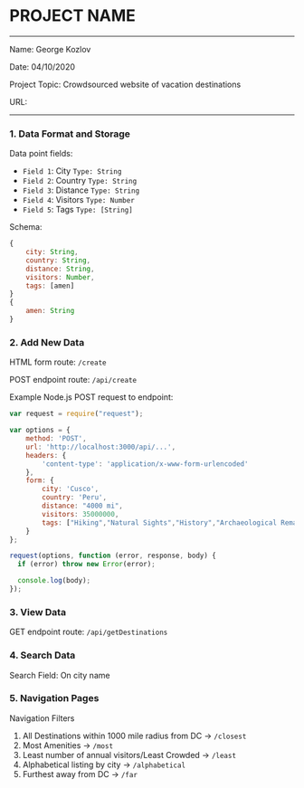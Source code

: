 
# PROJECT NAME

---

Name: George Kozlov

Date: 04/10/2020

Project Topic: Crowdsourced website of vacation destinations

URL: 

---


### 1. Data Format and Storage

Data point fields:
- `Field 1`:     City           `Type: String`
- `Field 2`:     Country        `Type: String`
- `Field 3`:     Distance       `Type: String`
- `Field 4`:     Visitors       `Type: Number`
- `Field 5`:     Tags           `Type: [String]`

Schema: 
```javascript
{
    city: String,
    country: String,
    distance: String, 
    visitors: Number,
    tags: [amen]
}
{
    amen: String
}
```

### 2. Add New Data

HTML form route: `/create`

POST endpoint route: `/api/create`

Example Node.js POST request to endpoint: 
```javascript
var request = require("request");

var options = { 
    method: 'POST',
    url: 'http://localhost:3000/api/...',
    headers: { 
        'content-type': 'application/x-www-form-urlencoded' 
    },
    form: { 
        city: 'Cusco', 
        country: 'Peru',
        distance: "4000 mi",
        visitors: 35000000,
        tags: ["Hiking","Natural Sights","History","Archaeological Remains"]
    } 
};

request(options, function (error, response, body) {
  if (error) throw new Error(error);

  console.log(body);
});
```

### 3. View Data

GET endpoint route: `/api/getDestinations`

### 4. Search Data

Search Field: On city name

### 5. Navigation Pages

Navigation Filters
1. All Destinations within 1000 mile radius from DC -> `/closest`
2. Most Amenities -> `/most`
3. Least number of annual visitors/Least Crowded -> `/least`
4. Alphabetical listing by city -> `/alphabetical`
5. Furthest away from DC -> `/far`

